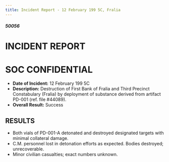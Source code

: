 ```yaml
---
title: Incident Report - 12 February 199 5C, Fralia
---
```

##### 50056

# INCIDENT REPORT

# SOC CONFIDENTIAL

- **Date of Incident:** 12 February 199 5C
- **Description:** Destruction of First Bank of Fralia and Third Precinct Constabulary (Fralia) by deployment of substance derived from artifact PD-001 (ref. file #44089). 
- **Overall Result:** Success

## RESULTS
- Both vials of PD-001-A detonated and destroyed designated targets with minimal collateral damage.
- C.M. personnel lost in detonation efforts as expected. Bodies destroyed; unrecoverable.
- Minor civilian casualties; exact numbers unknown.
